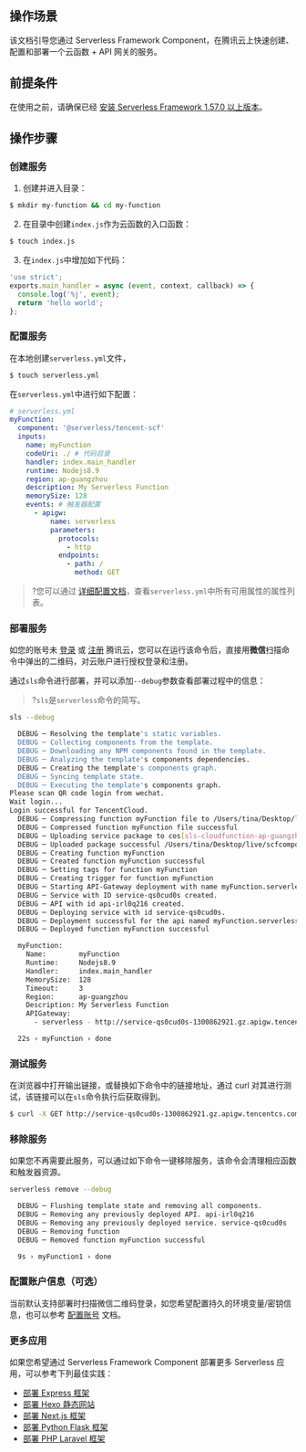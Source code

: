 ## 操作场景

该文档引导您通过 Serverless Framework Component，在腾讯云上快速创建、配置和部署一个云函数 + API 网关的服务。

## 前提条件

在使用之前，请确保已经 [安装 Serverless Framework 1.57.0 以上版本](https://serverless.com/cn/framework/docs/getting-started/)。

## 操作步骤

### 创建服务

1. 创建并进入目录：

```bash
$ mkdir my-function && cd my-function
```

2. 在目录中创建`index.js`作为云函数的入口函数：

```bash
$ touch index.js
```

3. 在`index.js`中增加如下代码：

```javascript
'use strict';
exports.main_handler = async (event, context, callback) => {
  console.log('%j', event);
  return 'hello world';
};
```

### 配置服务

在本地创建`serverless.yml`文件，

```bash
$ touch serverless.yml
```

在`serverless.yml`中进行如下配置：

```yaml
# serverless.yml
myFunction:
  component: '@serverless/tencent-scf'
  inputs:
    name: myFunction
    codeUri: ./ # 代码目录
    handler: index.main_handler
    runtime: Nodejs8.9
    region: ap-guangzhou
    description: My Serverless Function
    memorySize: 128
    events: # 触发器配置
      - apigw:
          name: serverless
          parameters:
            protocols:
              - http
            endpoints:
              - path: /
                method: GET
```

> ?您可以通过 [详细配置文档](https://github.com/serverless-components/tencent-scf/blob/master/docs/configure.md)，查看`serverless.yml`中所有可用属性的属性列表。

### 部署服务

如您的账号未 [登录](https://cloud.tencent.com/login) 或 [注册](https://cloud.tencent.com/register) 腾讯云，您可以在运行该命令后，直接用**微信**扫描命令中弹出的二维码，对云账户进行授权登录和注册。

通过`sls`命令进行部署，并可以添加`--debug`参数查看部署过程中的信息：

> ?`sls`是`serverless`命令的简写。

```bash
sls --debug

  DEBUG ─ Resolving the template's static variables.
  DEBUG ─ Collecting components from the template.
  DEBUG ─ Downloading any NPM components found in the template.
  DEBUG ─ Analyzing the template's components dependencies.
  DEBUG ─ Creating the template's components graph.
  DEBUG ─ Syncing template state.
  DEBUG ─ Executing the template's components graph.
Please scan QR code login from wechat.
Wait login...
Login successful for TencentCloud.
  DEBUG ─ Compressing function myFunction file to /Users/tina/Desktop/live/scfcomponent/my-function/.serverless/myFunction.zip.
  DEBUG ─ Compressed function myFunction file successful
  DEBUG ─ Uploading service package to cos[sls-cloudfunction-ap-guangzhou-code]. sls-cloudfunction-default-myFunction-1582797244.zip
  DEBUG ─ Uploaded package successful /Users/tina/Desktop/live/scfcomponent/my-function/.serverless/myFunction.zip
  DEBUG ─ Creating function myFunction
  DEBUG ─ Created function myFunction successful
  DEBUG ─ Setting tags for function myFunction
  DEBUG ─ Creating trigger for function myFunction
  DEBUG ─ Starting API-Gateway deployment with name myFunction.serverless in the ap-guangzhou region
  DEBUG ─ Service with ID service-qs0cud0s created.
  DEBUG ─ API with id api-irl0q216 created.
  DEBUG ─ Deploying service with id service-qs0cud0s.
  DEBUG ─ Deployment successful for the api named myFunction.serverless in the ap-guangzhou region.
  DEBUG ─ Deployed function myFunction successful

  myFunction:
    Name:        myFunction
    Runtime:     Nodejs8.9
    Handler:     index.main_handler
    MemorySize:  128
    Timeout:     3
    Region:      ap-guangzhou
    Description: My Serverless Function
    APIGateway:
      - serverless - http://service-qs0cud0s-1300862921.gz.apigw.tencentcs.com/release

  22s › myFunction › done
```

### 测试服务

在浏览器中打开输出链接，或替换如下命令中的链接地址，通过 curl 对其进行测试，该链接可以在`sls`命令执行后获取得到。

```bash
$ curl -X GET http://service-qs0cud0s-1300862921.gz.apigw.tencentcs.com/release
```

### 移除服务

如果您不再需要此服务，可以通过如下命令一键移除服务，该命令会清理相应函数和触发器资源。

```sh
serverless remove --debug

  DEBUG ─ Flushing template state and removing all components.
  DEBUG ─ Removing any previously deployed API. api-irl0q216
  DEBUG ─ Removing any previously deployed service. service-qs0cud0s
  DEBUG ─ Removing function
  DEBUG ─ Removed function myFunction successful

  9s › myFunction1 › done
```

### 配置账户信息（可选）

当前默认支持部署时扫描微信二维码登录，如您希望配置持久的环境变量/密钥信息，也可以参考 [配置账号](https://cloud.tencent.com/document/product/1154/43006) 文档。

### 更多应用

如果您希望通过 Serverless Framework Component 部署更多 Serverless 应用，可以参考下列最佳实践：

- [部署 Express 框架](https://serverless.com/cn/framework/docs/providers/tencent/components/high-level-components/tencent-express/)
- [部署 Hexo 静态网站](https://serverless.com/cn/framework/docs/providers/tencent/components/high-level-components/tencent-hexo/)
- [部署 Next.js 框架](https://serverless.com/cn/framework/docs/providers/tencent/components/high-level-components/tencent-nextjs/)
- [部署 Python Flask 框架](https://serverless.com/cn/framework/docs/providers/tencent/components/high-level-components/tencent-flask/)
- [部署 PHP Laravel 框架](https://serverless.com/cn/framework/docs/providers/tencent/components/high-level-components/tencent-laravel/)
